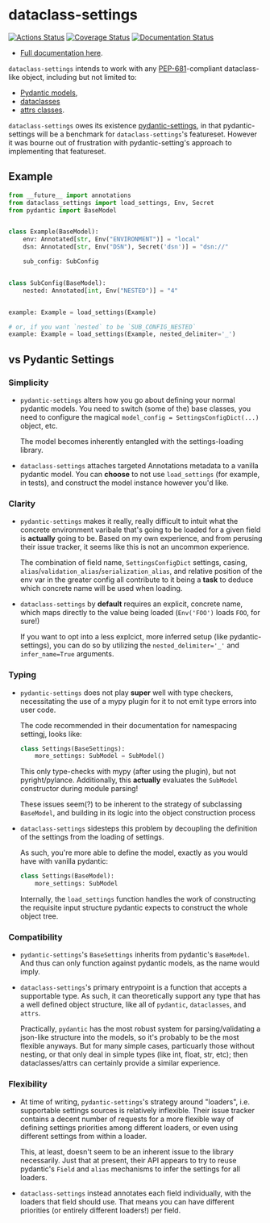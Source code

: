 # dataclass-settings

[![Actions Status](https://github.com/DanCardin/dataclass-settings/actions/workflows/test.yml/badge.svg)](https://github.com/dancardin/dataclass-settings/actions)
[![Coverage Status](https://coveralls.io/repos/github/DanCardin/dataclass-settings/badge.svg?branch=main)](https://coveralls.io/github/DanCardin/dataclass-settings?branch=main)
[![Documentation Status](https://readthedocs.org/projects/dataclass-settings/badge/?version=latest)](https://dataclass-settings.readthedocs.io/en/latest/?badge=latest)

- [Full documentation here](https://dataclass-settings.readthedocs.io/en/latest/).

`dataclass-settings` intends to work with any
[PEP-681](https://peps.python.org/pep-0681/)-compliant dataclass-like object,
including but not limited to:

- [Pydantic models](https://pydantic-docs.helpmanual.io/),
- [dataclasses](https://docs.python.org/3/library/dataclasses.html)
- [attrs classes](https://www.attrs.org/en/stable/).

`dataclass-settings` owes its existence
[pydantic-settings](https://github.com/pydantic/pydantic-settings), in that
pydantic-settings will be a benchmark for `dataclass-settings`'s featureset.
However it was bourne out of frustration with pydantic-setting's approach to
implementing that featureset.

## Example

```python
from __future__ import annotations
from dataclass_settings import load_settings, Env, Secret
from pydantic import BaseModel


class Example(BaseModel):
    env: Annotated[str, Env("ENVIRONMENT")] = "local"
    dsn: Annotated[str, Env("DSN"), Secret('dsn')] = "dsn://"

    sub_config: SubConfig


class SubConfig(BaseModel):
    nested: Annotated[int, Env("NESTED")] = "4"


example: Example = load_settings(Example)

# or, if you want `nested` to be `SUB_CONFIG_NESTED`
example: Example = load_settings(Example, nested_delimiter='_')
```

## vs Pydantic Settings

### Simplicity

- `pydantic-settings` alters how you go about defining your normal pydantic
  models. You need to switch (some of the) base classes, you need to configure
  the magical `model_config = SettingsConfigDict(...)` object, etc.

  The model becomes inherently entangled with the settings-loading library.

- `dataclass-settings` attaches targeted Annotations metadata to a vanilla
  pydantic model. You can **choose** to not use `load_settings` (for example, in
  tests), and construct the model instance however you'd like.

### Clarity

- `pydantic-settings` makes it really, really difficult to intuit what the
  concrete environment varibale that's going to be loaded for a given field is
  **actually** going to be. Based on my own experience, and from perusing their
  issue tracker, it seems like this is not an uncommon experience.

  The combination of field name, `SettingsConfigDict` settings, casing,
  `alias`/`validation_alias`/`serialization_alias`, and relative position of the
  env var in the greater config all contribute to it being a **task** to deduce
  which concrete name will be used when loading.

- `dataclass-settings` by **default** requires an explicit, concrete name, which
  maps directly to the value being loaded (`Env('FOO')` loads `FOO`, for sure!)

  If you want to opt into a less explcict, more inferred setup (like
  pydantic-settings), you can do so by utilizing the `nested_delimiter='_'` and
  `infer_name=True` arguments.

### Typing

- `pydantic-settings` does not play **super** well with type checkers,
  necessitating the use of a mypy plugin for it to not emit type errors into
  user code.

  The code recommended in their documentation for namespacing settingj, looks
  like:

  ```python
  class Settings(BaseSettings):
      more_settings: SubModel = SubModel()
  ```

  This only type-checks with mypy (after using the plugin), but not
  pyright/pylance. Additionally, this **actually** evaluates the `SubModel`
  constructor during module parsing!

  These issues seem(?) to be inherent to the strategy of subclassing
  `BaseModel`, and building in its logic into the object construction process

- `dataclass-settings` sidesteps this problem by decoupling the definition of
  the settings from the loading of settings.

  As such, you're more able to define the model, exactly as you would have with
  vanilla pydantic:

  ```python
  class Settings(BaseModel):
      more_settings: SubModel
  ```

  Internally, the `load_settings` function handles the work of constructing the
  requisite input structure pydantic expects to construct the whole object tree.

### Compatibility

- `pydantic-settings`'s `BaseSettings` inherits from pydantic's `BaseModel`. And
  thus can only function against pydantic models, as the name would imply.

- `dataclass-settings`'s primary entrypoint is a function that accepts a
  supportable type. As such, it can theoretically support any type that has a
  well defined object structure, like all of `pydantic`, `dataclasses`, and
  `attrs`.

  Practically, `pydantic` has the most robust system for parsing/validating a
  json-like structure into the models, so it's probably to be the most flexible
  anyways. But for many simple cases, particuarly those without nesting, or that
  only deal in simple types (like int, float, str, etc); then dataclasses/attrs
  can certainly provide a similar experience.

### Flexibility

- At time of writing, `pydantic-settings`'s strategy around "loaders", i.e.
  supportable settings sources is relatively inflexible. Their issue tracker
  contains a decent number of requests for a more flexible way of defining
  settings priorities among different loaders, or even using different settings
  from within a loader.

  This, at least, doesn't seem to be an inherent issue to the library
  necessarily. Just that at present, their API appears to try to reuse
  pydantic's `Field` and `alias` mechanisms to infer the settings for all
  loaders.

- `dataclass-settings` instead annotates each field individually, with the
  loaders that field should use. That means you can have different priorities
  (or entirely different loaders!) per field.
